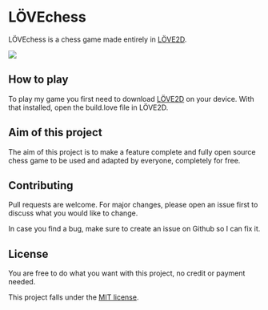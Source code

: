 # LÖVEchess

LÖVEchess is a chess game made entirely in [LÖVE2D](https://love2d.org/).

![](LÖVEchess_preview.png)

## How to play

To play my game you first need to download [LÖVE2D](https://love2d.org/) on your device. With that installed, open the build.love file in LÖVE2D.

## Aim of this project

The aim of this project is to make a feature complete and fully open source chess game to be used and adapted by everyone, completely for free.

## Contributing

Pull requests are welcome. For major changes, please open an issue first to discuss what you would like to change.

In case you find a bug, make sure to create an issue on Github so I can fix it.

## License

You are free to do what you want with this project, no credit or payment needed.

This project falls under the [MIT license](https://choosealicense.com/licenses/mit/).

